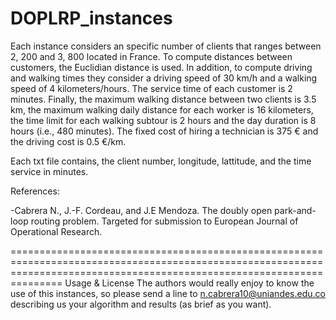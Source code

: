 # DOPLRP_instances

Each instance considers an specific number of clients that ranges between 2, 200 and 3, 800 located in France. To compute distances between customers, the Euclidian distance is used. In addition, to compute driving and walking times they consider a driving speed of 30 km/h and a walking
speed of 4 kilometers/hours. The service time of each customer is 2 minutes. Finally, the maximum walking distance between two clients is 3.5 km, the maximum walking daily distance for each worker is 16 kilometers, the time limit for each walking subtour is 2 hours and the day duration is 8 hours (i.e., 480 minutes). The fixed cost of hiring a technician is 375 € and the driving cost is 0.5 €/km.

Each txt file contains, the client number, longitude, lattitude, and the time service in minutes. 

References:

-Cabrera N., J.-F. Cordeau, and J.E Mendoza. The doubly open park-and-loop routing problem. Targeted for submission to European Journal of Operational Research.


=========================================================================================================================================================================== Usage & License
The authors would really enjoy to know the use of this instances, so please send a line to n.cabrera10@uniandes.edu.co describing us your algorithm and results (as brief as you want).
